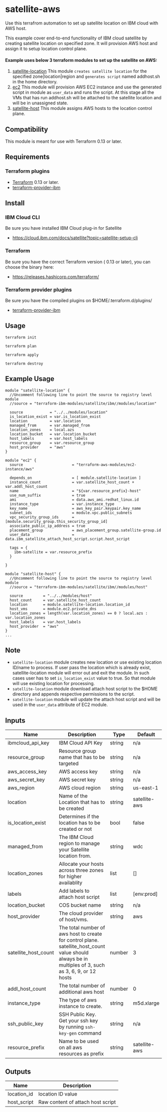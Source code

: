 # satellite-aws

Use this terrafrom automation to set up satellite location on IBM cloud with AWS host.

This example cover end-to-end functionality of IBM cloud satellite by creating satellite location on specified zone.
It will provision AWS host and assign it to setup location control plane.


#### Example uses below 3 terraform modules to set up the satellite on AWS:

1. [satellite-location](main.tf) This module `creates satellite location` for the specified zone|location|region and `generates script` named addhost.sh in the home directory.
2. [ec2](instance.tf) This module will provision AWS EC2 instance and use the generated script in module as `user_data` and runs the script. At this stage all the VMs that has run addhost.sh will be attached to the satellite location and will be in unassigned state.
3. [satellite-host](host.tf) This module assigns AWS hosts to the location control plane.

## Compatibility

This module is meant for use with Terraform 0.13 or later.

## Requirements

### Terraform plugins

- [Terraform](https://www.terraform.io/downloads.html) 0.13 or later.
- [terraform-provider-ibm](https://github.com/IBM-Cloud/terraform-provider-ibm)

## Install

### IBM Cloud CLI

Be sure you have installed IBM Cloud plug-in for Satellite
- https://cloud.ibm.com/docs/satellite?topic=satellite-setup-cli

### Terraform

Be sure you have the correct Terraform version ( 0.13 or later), you can choose the binary here:
- https://releases.hashicorp.com/terraform/

### Terraform provider plugins

Be sure you have the compiled plugins on $HOME/.terraform.d/plugins/

- [terraform-provider-ibm](https://github.com/IBM-Cloud/terraform-provider-ibm)
## Usage

```
terraform init
```
```
terraform plan
```
```
terraform apply
```
```
terraform destroy
```
## Example Usage
``` hcl
module "satellite-location" {
  //Uncomment following line to point the source to registry level module
  //source = "terraform-ibm-modules/satellite/ibm//modules/location"

  source            = "../../modules/location"
  is_location_exist = var.is_location_exist
  location          = var.location
  managed_from      = var.managed_from
  location_zones    = local.azs
  location_bucket   = var.location_bucket
  host_labels       = var.host_labels
  resource_group    = var.resource_group
  host_provider     = "aws"
}

module "ec2" {
  source                      = "terraform-aws-modules/ec2-instance/aws"

  depends_on                  = [ module.satellite-location ]
  instance_count              = var.satellite_host_count + var.addl_host_count
  name                        = "${var.resource_prefix}-host"
  use_num_suffix              = true
  ami                         = data.aws_ami.redhat_linux.id
  instance_type               = var.instance_type
  key_name                    = aws_key_pair.keypair.key_name
  subnet_ids                  = module.vpc.public_subnets
  vpc_security_group_ids      = [module.security_group.this_security_group_id]
  associate_public_ip_address = true
  placement_group             = aws_placement_group.satellite-group.id
  user_data                   = data.ibm_satellite_attach_host_script.script.host_script

  tags = {
    ibm-satellite = var.resource_prefix
  }

}

module "satellite-host" {
  //Uncomment following line to point the source to registry level module
  //source = "terraform-ibm-modules/satellite/ibm//modules/host"

  source         = "../../modules/host"
  host_count     = var.satellite_host_count
  location       = module.satellite-location.location_id
  host_vms       = module.ec2.private_dns
  location_zones = length(var.location_zones) == 0 ? local.azs : var.location_zones
  host_labels    = var.host_labels
  host_provider  = "aws"
}
...
```

## Note

* `satellite-location` module creates new location or use existing location ID/name to process. If user pass the location which is already exist,   satellite-location module will error out and exit the module. In such cases user has to set `is_location_exist` value to true. So that module will use existing location for processing.
* `satellite-location` module download attach host script to the $HOME directory and appends respective permissions to the script.
* `satellite-location` module will update the attach host script and will be used in the `user_data` attribute of EC2 module.

<!-- END OF PRE-COMMIT-TERRAFORM DOCS HOOK -->
## Inputs

| Name                                  | Description                                                       | Type     | Default | Required |
|---------------------------------------|-------------------------------------------------------------------|----------|---------|----------|
| ibmcloud_api_key                      | IBM Cloud API Key                                                 | string   | n/a     | yes      |
| resource_group                        | Resource group name that has to be targeted                       | string   | n/a     | no       |
| aws_access_key                        | AWS access key                                                    | string   | n/a     | yes      |
| aws_secret_key                        | AWS secret key                                                    | string   | n/a     | yes      |
| aws_region                            | AWS cloud region                                                  | string   | us-east-1  | yes   |
| location                              | Name of the Location that has to be created                       | string   | satellite-aws  | yes   |
| is_location_exist                     | Determines if the location has to be created or not               | bool     | false   | yes      |
| managed_from                          | The IBM Cloud region to manage your Satellite location from.      | string   | wdc     | yes      |
| location_zones                        | Allocate your hosts across three zones for higher availablity     | list     | []      | no       |
| labels                                | Add labels to attach host script                                  | list     | [env:prod]  | no   |
| location_bucket                       | COS bucket name                                                   | string   | n/a     | no       |
| host_provider                         | The cloud provider of host/vms.                                   | string   | aws     | no       |
| satellite_host_count                  | The total number of aws host to create for control plane. satellite_host_count value should always be in multiples of 3, such as 3, 6, 9, or 12 hosts   | number   | 3 |  yes     |
| addl_host_count                       | The total number of additional aws host                            | number   | 0 |  yes     |
| instance_type                         | The type of aws instance to create.     | string   | m5d.xlarge     | yes |
| ssh_public_key                        | SSH Public Key. Get your ssh key by running `ssh-key-gen` command | string   | n/a     | no |
| resource_prefix                       | Name to be used on all aws resources as prefix                        | string   | satellite-aws     | yes |

## Outputs

| Name | Description |
|------|-------------|
| location_id | location ID value |
| host_script | Raw content of attach host script |